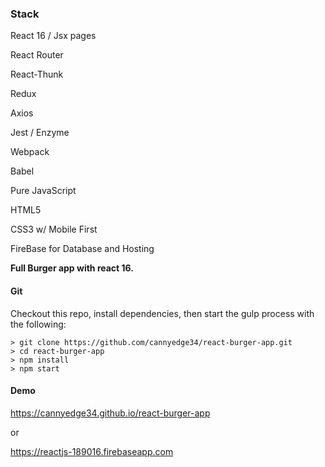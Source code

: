 ### Stack

React 16 / Jsx pages

React Router

React-Thunk

Redux

Axios

Jest / Enzyme

Webpack

Babel

Pure JavaScript

HTML5

CSS3 w/ Mobile First

FireBase for Database and Hosting

**Full Burger app with react 16.**

#### Git

Checkout this repo, install dependencies, then start the gulp process with the following:

```
> git clone https://github.com/cannyedge34/react-burger-app.git
> cd react-burger-app
> npm install
> npm start
```

#### Demo

https://cannyedge34.github.io/react-burger-app

or

https://reactjs-189016.firebaseapp.com
